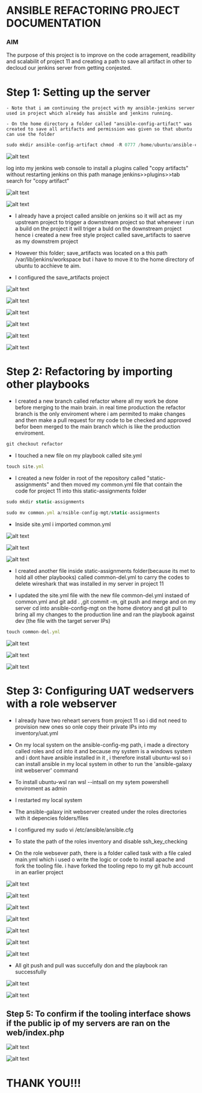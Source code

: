


# ANSIBLE REFACTORING PROJECT DOCUMENTATION

### AIM

The purpose of this project is to improve on the code arragement, readibility and scalabilit of project 11 and creating a path to save all artifact in other to decloud our jenkins server from getting conjested.

# Step 1: Setting up the server

    - Note that i am continuing the project with my ansible-jenkins server used in project which already has ansible and jenkins running.

    - On the home directory a folder called "ansible-config-artifact" was created to save all artifacts and permission was given so that ubuntu can use the folder


```javascript
sudo mkdir ansible-config-artifact chmod -R 0777 /home/ubuntu/ansible-config-antifact
```

![alt text](<Images/sudo mkdir ansible-config.png>)

log into my jenkins web console to install a plugins called "copy artifacts" without restarting jenkins on this path manage jenkins>>plugins>>tab search for "copy artifact"

![alt text](Images/2.png)

![alt text](Images/3.png)


- I already have a project called ansible on jenkins so it will act as my upstream project to trigger a downstream project so that whenever i run a build on the project it will triger a buld on the downstream project hence i created a new free style project called save_artifacts to saerve as my downstrem project

- However this folder; save_artifacts was located on a this path /var/lib/jenkins/workspace but i have to move it to the home directory of ubuntu to acchieve te aim.

- I configured the save_artifacts project

![alt text](Images/4.png)

![alt text](Images/5.png)

![alt text](Images/6.png)

![alt text](Images/7.png)

![alt text](Images/8.png)

![alt text](Images/9.png)


# Step 2: Refactoring by importing other playbooks

- I created a new branch called refactor where all my work be done before merging to the main brain. in real time production the refactor branch is the only enviroment where i am permited to make changes and then make a pull request for my code to be checked and approved befor been merged to the main branch which is like the production enviroment.

```javascript
git checkout refactor
```

- I touched a new file on my playbook called site.yml

```javascript
touch site.yml
```

- I created a new folder in root of the repository called "static-assignments" and then moved my common.yml file that contain the code for project 11 into this static-assignments folder

```javascript
sudo mkdir static-assignments
```

```javascript
sudo mv common.yml a/nsible-config-mgt/static-assignments
```

- Inside site.yml i imported common.yml

![alt text](Images/10.png)

![alt text](Images/11.png)

![alt text](Images/12.png)

- I created another file inside static-assignments folder(because its met to hold all other playbooks) called common-del.yml to carry the codes to delete wireshark that was installed in my server in project 11

- I updated the site.yml file with the new file common-del.yml instaed of common.yml and git add . ,git commit -m, git push and merge and on my server cd into ansible-config-mgt on the home diretory and git pull to bring all my changes to the production line and ran the playbook against dev (the file with the target server IPs)

```javascript
touch common-del.yml
```

![alt text](Images/13.png)

![alt text](Images/14.png)

![alt text](Images/15.png)


# Step 3: Configuring UAT wedservers with a role webserver

- I already have two reheart servers from project 11 so i did not need to provision new ones so onle copy their private IPs into my inventory/uat.yml

- On my local system on the ansible-config-mg path, i made a directory called roles and cd into it and because my system is a windows system and i dont have ansible installed in it , i therefore install ubuntu-wsl so i can install ansible in my local system in other to run the 'ansible-galaxy init webserver' command

- To install ubuntu-wsl ran wsl --intsall on my sytem powershell enviroment as admin

- I restarted my local system

- The ansible-galaxy init webserver created under the roles directories with it depencies folders/files

- I configured my sudo vi /etc/ansible/ansible.cfg

- To state the path of the roles inventory and disable ssh_key_checking

- On the role websever path, there is a folder called task with a file caled main.yml which i used o write the logic or code to install apache and fork the tooling file. i have forked the tooling repo to my git hub account in an earlier project

![alt text](Images/16.png)

![alt text](Images/17.png)

![alt text](Images/18.png)

![alt text](Images/19.png)

![alt text](Images/20.png)

![alt text](Images/21.png)

![alt text](Images/22.png)

- All git push and pull was succefully don and the playbook ran successfully

![alt text](Images/23.png)

![alt text](Images/24.png)

## Step 5: To confirm if the tooling interface shows if the public ip of my servers are ran on the web/index.php

![alt text](Images/25.png)

![alt text](Images/26.png)

# THANK YOU!!!


























































































































































































